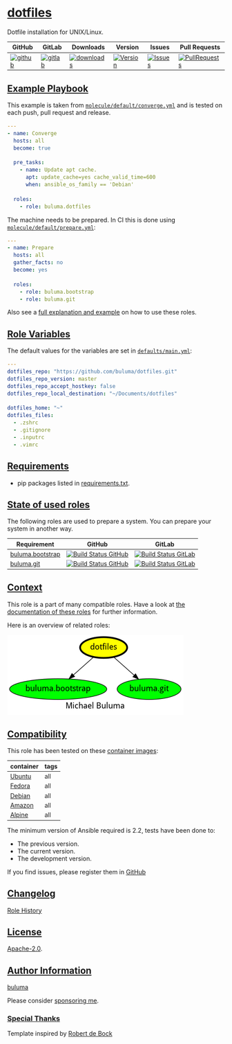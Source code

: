 # [dotfiles](#dotfiles)

Dotfile installation for UNIX/Linux.

|GitHub|GitLab|Downloads|Version|Issues|Pull Requests|
|------|------|-------|-------|------|-------------|
|[![github](https://github.com/buluma/ansible-role-dotfiles/workflows/Ansible%20Molecule/badge.svg)](https://github.com/buluma/ansible-role-dotfiles/actions)|[![gitlab](https://gitlab.com/shadowwalker/ansible-role-dotfiles/badges/master/pipeline.svg)](https://gitlab.com/shadowwalker/ansible-role-dotfiles)|[![downloads](https://img.shields.io/ansible/role/d/4691)](https://galaxy.ansible.com/buluma/dotfiles)|[![Version](https://img.shields.io/github/release/buluma/ansible-role-dotfiles.svg)](https://github.com/buluma/ansible-role-dotfiles/releases/)|[![Issues](https://img.shields.io/github/issues/buluma/ansible-role-dotfiles.svg)](https://github.com/buluma/ansible-role-dotfiles/issues/)|[![PullRequests](https://img.shields.io/github/issues-pr-closed-raw/buluma/ansible-role-dotfiles.svg)](https://github.com/buluma/ansible-role-dotfiles/pulls/)|

## [Example Playbook](#example-playbook)

This example is taken from [`molecule/default/converge.yml`](https://github.com/buluma/ansible-role-dotfiles/blob/master/molecule/default/converge.yml) and is tested on each push, pull request and release.

```yaml
---
- name: Converge
  hosts: all
  become: true

  pre_tasks:
    - name: Update apt cache.
      apt: update_cache=yes cache_valid_time=600
      when: ansible_os_family == 'Debian'

  roles:
    - role: buluma.dotfiles
```

The machine needs to be prepared. In CI this is done using [`molecule/default/prepare.yml`](https://github.com/buluma/ansible-role-dotfiles/blob/master/molecule/default/prepare.yml):

```yaml
---
- name: Prepare
  hosts: all
  gather_facts: no
  become: yes

  roles:
    - role: buluma.bootstrap
    - role: buluma.git
```

Also see a [full explanation and example](https://buluma.github.io/how-to-use-these-roles.html) on how to use these roles.

## [Role Variables](#role-variables)

The default values for the variables are set in [`defaults/main.yml`](https://github.com/buluma/ansible-role-dotfiles/blob/master/defaults/main.yml):

```yaml
---
dotfiles_repo: "https://github.com/buluma/dotfiles.git"
dotfiles_repo_version: master
dotfiles_repo_accept_hostkey: false
dotfiles_repo_local_destination: "~/Documents/dotfiles"

dotfiles_home: "~"
dotfiles_files:
  - .zshrc
  - .gitignore
  - .inputrc
  - .vimrc
```

## [Requirements](#requirements)

- pip packages listed in [requirements.txt](https://github.com/buluma/ansible-role-dotfiles/blob/master/requirements.txt).

## [State of used roles](#state-of-used-roles)

The following roles are used to prepare a system. You can prepare your system in another way.

| Requirement | GitHub | GitLab |
|-------------|--------|--------|
|[buluma.bootstrap](https://galaxy.ansible.com/buluma/bootstrap)|[![Build Status GitHub](https://github.com/buluma/ansible-role-bootstrap/workflows/Ansible%20Molecule/badge.svg)](https://github.com/buluma/ansible-role-bootstrap/actions)|[![Build Status GitLab](https://gitlab.com/shadowwalker/ansible-role-bootstrap/badges/master/pipeline.svg)](https://gitlab.com/shadowwalker/ansible-role-bootstrap)|
|[buluma.git](https://galaxy.ansible.com/buluma/git)|[![Build Status GitHub](https://github.com/buluma/ansible-role-git/workflows/Ansible%20Molecule/badge.svg)](https://github.com/buluma/ansible-role-git/actions)|[![Build Status GitLab](https://gitlab.com/shadowwalker/ansible-role-git/badges/master/pipeline.svg)](https://gitlab.com/shadowwalker/ansible-role-git)|

## [Context](#context)

This role is a part of many compatible roles. Have a look at [the documentation of these roles](https://buluma.github.io/) for further information.

Here is an overview of related roles:

![dependencies](https://raw.githubusercontent.com/buluma/ansible-role-dotfiles/png/requirements.png "Dependencies")

## [Compatibility](#compatibility)

This role has been tested on these [container images](https://hub.docker.com/u/buluma):

|container|tags|
|---------|----|
|[Ubuntu](https://hub.docker.com/repository/docker/buluma/ubuntu/general)|all|
|[Fedora](https://hub.docker.com/repository/docker/buluma/fedora/general)|all|
|[Debian](https://hub.docker.com/repository/docker/buluma/debian/general)|all|
|[Amazon](https://hub.docker.com/repository/docker/buluma/amazonlinux/general)|all|
|[Alpine](https://hub.docker.com/repository/docker/buluma/alpine/general)|all|

The minimum version of Ansible required is 2.2, tests have been done to:

- The previous version.
- The current version.
- The development version.

If you find issues, please register them in [GitHub](https://github.com/buluma/ansible-role-dotfiles/issues)

## [Changelog](#changelog)

[Role History](https://github.com/buluma/ansible-role-dotfiles/blob/master/CHANGELOG.md)

## [License](#license)

[Apache-2.0](https://github.com/buluma/ansible-role-dotfiles/blob/master/LICENSE).

## [Author Information](#author-information)

[buluma](https://buluma.github.io/)

Please consider [sponsoring me](https://github.com/sponsors/buluma).

### [Special Thanks](#special-thanks)

Template inspired by [Robert de Bock](https://github.com/robertdebock)

